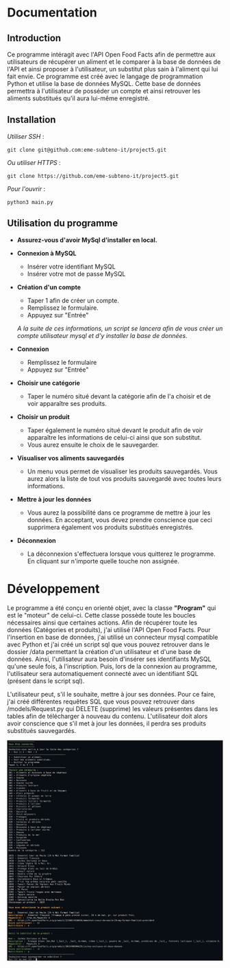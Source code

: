Documentation
==================
## Introduction

Ce programme intéragit avec l'API Open Food Facts afin de permettre aux utilisateurs de récupérer un aliment et le comparer à la base de données de l'API et ainsi proposer à l'utilisateur, un substitut plus sain à l'aliment qui lui fait envie. Ce programme est créé avec le langage de programmation Python et utilise la base de données MySQL. 
Cette base de données permettra à l'utilisateur de posséder un compte et ainsi retrouver les aliments substitués qu'il aura lui-même enregistré. 

## Installation

_Utiliser SSH_ :

    git clone git@github.com:eme-subteno-it/project5.git

_Ou utiliser HTTPS_ :

    git clone https://github.com/eme-subteno-it/project5.git

_Pour l'ouvrir_ :

    python3 main.py

## Utilisation du programme

* **Assurez-vous d'avoir MySql d'installer en local.**

* **Connexion à MySQL**
    * Insérer votre identifiant MySQL
    * Insérer votre mot de passe MySQL

* **Création d'un compte** 
    * Taper 1 afin de créer un compte.
    * Remplissez le formulaire.
    * Appuyez sur "Entrée"

    _A la suite de ces informations, un script se lancera afin de vous créer un compte utilisateur mysql et d'y installer
    la base de données._

* **Connexion**
    * Remplissez le formulaire
    * Appuyez sur "Entrée"

* **Choisir une catégorie**
    * Taper le numéro situé devant la catégorie afin de l'a choisir et de voir apparaître ses produits.

* **Choisir un produit**
    * Taper également le numéro situé devant le produit afin de voir apparaître les informations de celui-ci ainsi que 
    son substitut.
    * Vous aurez ensuite le choix de le sauvegarder.

* **Visualiser vos aliments sauvegardés**
    * Un menu vous permet de visualiser les produits sauvegardés. Vous aurez alors la liste de tout vos produits 
    sauvegardé avec toutes leurs informations.

* **Mettre à jour les données**
    * Vous aurez la possibilité dans ce programme de mettre à jour les données. En acceptant, vous devez prendre conscience
    que ceci supprimera également vos produits substitués enregistrés.

* **Déconnexion**
    * La déconnexion s'effectuera lorsque vous quitterez le programme. En cliquant sur n'importe quelle touche non assignée.

Développement
=================
Le programme a été conçu en orienté objet, avec la classe **"Program"** qui est le "moteur" de celui-ci. Cette classe possède
toute les boucles nécessaires ainsi que certaines actions. Afin de récupérer toute les données (Catégories et produits), j'ai
utilisé l'API Open Food Facts. Pour l'insertion en base de données, j'ai utilisé un connecteur mysql compatible avec Python
et j'ai créé un script sql que vous pouvez retrouver dans le dossier /data permettant la création d'un utilisateur et d'une 
base de données. Ainsi, l'utilisateur aura besoin d'insérer ses identifiants MySQL qu'une seule fois, à l'inscription. Puis,
lors de la connexion au programme, l'utilisateur sera automatiquement connecté avec un identifiant SQL (présent dans le script sql).

L'utilisateur peut, s'il le souhaite, mettre à jour ses données. Pour ce faire, j'ai créé différentes requêtes SQL que vous
pouvez retrouver dans /models/Request.py qui DELETE (supprime) les valeurs présentes dans les tables afin de télécharger à
nouveau du contenu. L'utilisateur doit alors avoir conscience que s'il met à jour les données, il perdra ses produits substitués 
sauvegardés.

![](/data/img.png)




<!-- 
- Déterminer la liste des fonctionnalités à fournir
- Écricre la doc complète
- Vérifier que la doc est bien respectée
- Itérer

Créer un espace développeur (comment le logiciel a été conçu) et un espace client (comment utiliser le programme) -->
